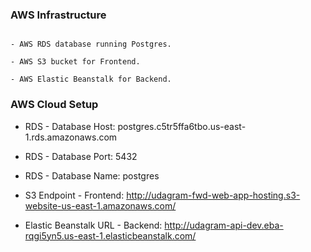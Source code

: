 ### AWS Infrastructure

```

- AWS RDS database running Postgres.

- AWS S3 bucket for Frontend.

- AWS Elastic Beanstalk for Backend.

```

### AWS Cloud Setup

- RDS - Database Host: postgres.c5tr5ffa6tbo.us-east-1.rds.amazonaws.com
- RDS - Database Port: 5432
- RDS - Database Name: postgres

- S3 Endpoint - Frontend: http://udagram-fwd-web-app-hosting.s3-website-us-east-1.amazonaws.com/

- Elastic Beanstalk URL - Backend: http://udagram-api-dev.eba-rqgi5yn5.us-east-1.elasticbeanstalk.com/
